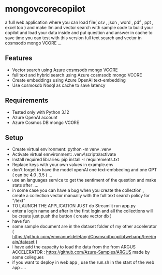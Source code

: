 # mongovcorecopilot
a full web application where you can load file( csv , json , word , pdf , ppt , excel too ) and make llm and vector search with sample code to bulid your copilot and load your data inside and put question and answer in cache to save time
you can test with this  version  full text search  and vector in cosmsodb mongo VCORE  ...


## Features
- Vector search using Azure cosmsodb mongo VCORE
- full text and hybrid search using Azure cosmsodb mongo VCORE
- Create embeddings using Azure OpenAI text-embedding
- Use cosmosdb Nosql as cache to save latency

## Requirements
- Tested only with Python 3.12
- Azure OpenAI account
- Azure Cosmos DB mongo VCORE

## Setup
- Create virtual environment: python -m venv .venv
- Activate virtual ennvironment: .venv\scripts\activate
- Install required libraries: pip install -r requirements.txt
- Replace keys with your own values in example.env
- don't forget to have the model openAI one text-embbeding and one GPT ( can be 4.0 ,3.5 ) ...
- use an languages service to get the sentiment of the question and make stats after .... 
- in some case you can have a bug when you create the collection , create a collection vector manually with the full text search policy for "/text"
- TO LAUNCH THE APPLICATION JUST do Streamlit run app.py
- enter a login name and after in the first login and all the collections will be create just push the button ( create vector db  )
- have fun
- some sample document are in the dataset folder of my other accelerator ( https://github.com/emmanueldeletang/Cosmsodbcopilotwebapp/tree/main/dataset ) 
- I have add the capacity to load the data from the from ARGUS ACCELERATOR : https://github.com/Azure-Samples/ARGUS made by some collegues
- if you want to deploy in web app , use the run.sh in the start of the web app .... 

